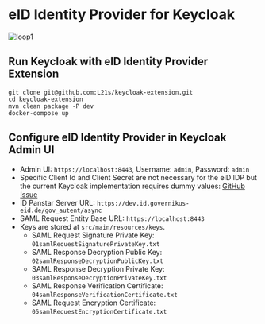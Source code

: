 # eID Identity Provider for Keycloak
![loop1](https://github.com/L21s/keycloak-eid-identity-provider/assets/85928453/6273d96c-84ce-479b-8337-1d58a240bf60)

## Run Keycloak with eID Identity Provider Extension
`git clone git@github.com:L21s/keycloak-extension.git`  
`cd keycloak-extension`  
`mvn clean package -P dev`  
`docker-compose up`  

## Configure eID Identity Provider in Keycloak Admin UI
- Admin UI: `https://localhost:8443`, Username: `admin`, Password: `admin`
- Specific Client Id and Client Secret are not necessary for the eID IDP but the current Keycloak implementation requires dummy values: [GitHub Issue](https://github.com/keycloak/keycloak/issues/21891)
- ID Panstar Server URL: `https://dev.id.governikus-eid.de/gov_autent/async`
- SAML Request Entity Base URL: `https://localhost:8443`
- Keys are stored at `src/main/resources/keys`.
  - SAML Request Signature Private Key: `01samlRequestSignaturePrivateKey.txt`
  - SAML Response Decryption Public Key: `02samlResponseDecryptionPublicKey.txt`
  - SAML Response Decryption Private Key: `03samlResponseDecryptionPrivateKey.txt`
  - SAML Response Verification Certificate: `04samlResponseVerificationCertificate.txt`
  - SAML Request Encryption Certificate: `05samlRequestEncryptionCertificate.txt`
